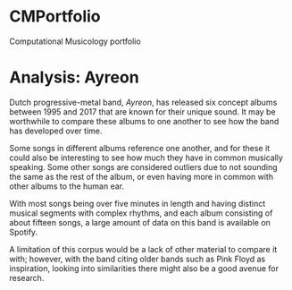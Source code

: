# CMPortfolio
Computational Musicology portfolio

# Analysis: Ayreon
Dutch progressive-metal band, *Ayreon*, has released six concept albums between 1995 and 2017 that are known for their unique sound. It may be worthwhile to compare these albums to one another to see how the band has developed over time.

Some songs in different albums reference one another, and for these it could also be interesting to see how much they have in common musically speaking. Some other songs are considered outliers due to not sounding the same as the rest of the album, or even having more in common with other albums to the human ear.

With most songs being over five minutes in length and having distinct musical segments with complex rhythms, and each album consisting of about fifteen songs, a large amount of data on this band is available on Spotify.

A limitation of this corpus would be a lack of other material to compare it with; however, with the band citing older bands such as Pink Floyd as inspiration, looking into similarities there might also be a good avenue for research.
